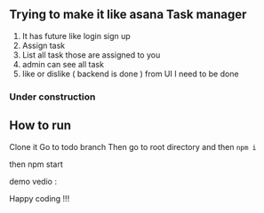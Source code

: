## Trying to make it like asana Task manager
1. It has future like login sign up 
2. Assign task 
3. List all task those are assigned to you 
4. admin can see all task 
5. like or dislike ( backend is done ) from UI I need to be done 
### Under construction 

## How to run

Clone it
Go to todo branch 
Then go to root directory 
and then `npm i`

then npm start

demo vedio : 

Happy coding !!!